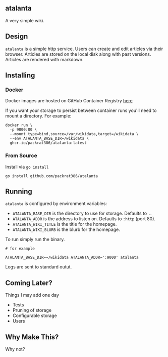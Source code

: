 atalanta
--------

A very simple wiki.

## Design

`atalanta` is a simple http service. Users can create and edit articles via their browser. Articles are stored on the local disk along with past versions. Articles are rendered with markdown.

## Installing

### Docker

Docker images are hosted on GitHub Container Registry [here](https://github.com/packrat386/atalanta/pkgs/container/atalanta)

If you want your storage to persist between container runs you'll need to mount a directory. For example:

```
docker run \
  -p 9000:80 \
  --mount type=bind,source=/var/wikidata,target=/wikidata \
  --env ATALANTA_BASE_DIR=/wikidata \
  ghcr.io/packrat386/atalanta:latest
```

### From Source

Install via `go install`

```
go install github.com/packrat386/atalanta
```

## Running

`atalanta` is configured by environment variables:

* `ATALANTA_BASE_DIR` is the directory to use for storage. Defaults to `.`.
* `ATALANTA_ADDR` is the address to listen on. Defaults to `:http` (port 80).
* `ATALANTA_WIKI_TITLE` is the title for the homepage.
* `ATALANTA_WIKI_BLURB` is the blurb for the homepage.

To run simply run the binary.

```
# for example

ATALANTA_BASE_DIR=~/wikidata ATALANTA_ADDR=':9000' atalanta
```

Logs are sent to standard outut.

## Coming Later?

Things I may add one day

* Tests
* Pruning of storage
* Configurable storage
* Users

## Why Make This?

Why not?
